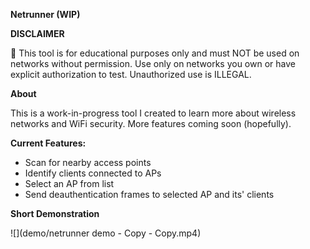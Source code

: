 **Netrunner (WIP)**

**DISCLAIMER**

🚨 This tool is for educational purposes only and must NOT be used on networks without permission. Use only on networks you own or have explicit authorization to test. Unauthorized use is ILLEGAL.

**About**

This is a work-in-progress tool I created to learn more about wireless networks and WiFi security. More features coming soon (hopefully).

**Current Features:**

- Scan for nearby access points
- Identify clients connected to APs
- Select an AP from list
- Send deauthentication frames to selected AP and its' clients


**Short Demonstration**

![](demo/netrunner demo - Copy - Copy.mp4)